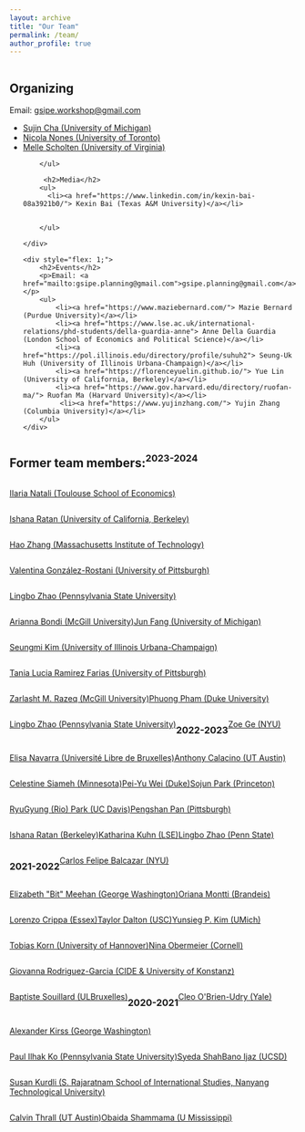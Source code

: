 ```yaml
---
layout: archive
title: "Our Team"
permalink: /team/
author_profile: true
---
```


<div style="display: flex; flex-wrap: wrap;">
    <div style="flex: 1; margin-right: 20px;">
        <h2>Organizing</h2>
        <p>Email: <a href="mailto:gsipe.workshop@gmail.com">gsipe.workshop@gmail.com</a></p>
        <ul>
            <li><a href="https://lsa.umich.edu/polisci/people/graduate-students/sujin-cha.html"> Sujin Cha (University of Michigan)</a></li>
            <li><a href="https://www.nicolanones.com/"> Nicola Nones (University of Toronto)</a></li>
            <li><a href="https://uva.theopenscholar.com/melle-scholten"> Melle Scholten (University of Virginia)</a></li>

        </ul>
        
         <h2>Media</h2>
        <ul>
          <li><a href="https://www.linkedin.com/in/kexin-bai-08a3921b0/"> Kexin Bai (Texas A&M University)</a></li>
           
            
        </ul>

    </div>

    <div style="flex: 1;">
        <h2>Events</h2>
        <p>Email: <a href="mailto:gsipe.planning@gmail.com">gsipe.planning@gmail.com</a></p>
        <ul>
            <li><a href="https://www.maziebernard.com/"> Mazie Bernard (Purdue University)</a></li>
            <li><a href="https://www.lse.ac.uk/international-relations/phd-students/della-guardia-anne"> Anne Della Guardia (London School of Economics and Political Science)</a></li>
            <li><a href="https://pol.illinois.edu/directory/profile/suhuh2"> Seung-Uk Huh (University of Illinois Urbana-Champaign)</a></li>
            <li><a href="https://florenceyuelin.github.io/"> Yue Lin (University of California, Berkeley)</a></li>
            <li><a href="https://www.gov.harvard.edu/directory/ruofan-ma/"> Ruofan Ma (Harvard University)</a></li>
             <li><a href="https://www.yujinzhang.com/"> Yujin Zhang (Columbia University)</a></li>
        </ul>
    </div>
</div>









<hr>
<hr>


## Former team members:

### 2023-2024
[IIaria Natali (Toulouse School of Economics)](https://sites.google.com/view/ilaria-natali/home)  

[Ishana Ratan (University of California, Berkeley)](https://ishanaratan.com/)  

[Hao Zhang (Massachusetts Institute of Technology)](https://www.haocharliezhang.com/)

[Valentina González-Rostani (University of Pittsburgh)](https://gonzalez-rostani.com/)

[Lingbo Zhao (Pennsylvania State University)](https://lingbozhao.github.io/)  

[Arianna Bondi (McGill University)](https://www.linkedin.com/in/arianna-bondi-375435161/?originalSubdomain=it)

[Jun Fang (University of Michigan)](https://lsa.umich.edu/polisci/people/graduate-students/junfang.html)

[Seungmi Kim (University of Illinois Urbana-Champaign)](https://pol.illinois.edu/directory/profile/seungmi2)

[Tania Lucia Ramirez Farias (University of Pittsburgh)](https://www.sociology.pitt.edu/people/ant-26)

[Zarlasht M. Razeq (McGill University)](https://www.sociology.pitt.edu/people/ant-26)

[Phuong Pham (Duke University)](https://scholars.duke.edu/person/phuong.pham)

[Lingbo Zhao (Pennsylvania State University)](https://lingbozhao.github.io/)


### 2022-2023

[Zoe Ge (NYU)](https://wp.nyu.edu/zoege/)

[Elisa Navarra (Université Libre de Bruxelles)](https://sites.google.com/view/elisanavarra)

[Anthony Calacino (UT Austin)](https://cola.utexas.edu/government/graduate/profile.php?id=ac72973)


[Celestine Siameh (Minnesota)](https://www.celestineogboh.com/)

[Pei-Yu Wei (Duke)](https://www.peiyuwei.com/)

[Sojun Park (Princeton)](https://sites.google.com/view/sojunp/home)

[RyuGyung (Rio) Park (UC Davis)](https://riopark.weebly.com/ )

[Pengshan Pan (Pittsburgh) ](https://www.cgm.pitt.edu/people/ant-25)

[Ishana Ratan (Berkeley)](https://enlab.berkeley.edu/lab-people/ishana-ratan/)

[Katharina Kuhn (LSE)](https://www.lse.ac.uk/international-relations/phd-students/kuhn-katharina)

[Lingbo Zhao (Penn State)](https://polisci.la.psu.edu/people/lkz5164/)


### 2021-2022

[Carlos Felipe Balcazar (NYU)](https://cfbalcazar.github.io/)

[Elizabeth "Bit" Meehan (George Washington)](https://elizabethbitmeehan.com/)

[Oriana Montti (Brandeis)](https://www.linkedin.com/in/orianamontti/)

[Lorenzo Crippa (Essex)](https://lorenzo-crippa.github.io)

[Taylor Dalton (USC)](https://taylorrdalton.com)

[Yunsieg P. Kim (UMich)](https:sites.lsa.umich.edu/yunsieg/)

[Tobias Korn (University of Hannover)](https://https://www.uni-goettingen.de/en/587541.html)

[Nina Obermeier (Cornell) ](https://ninaobermeier.com)

[Giovanna Rodriguez-Garcia (CIDE & University of Konstanz)](https://giovannarodriguezgarcia.academia.edu)

[Baptiste Souillard (ULBruxelles)](https://baptistesouillard.com)


### 2020-2021

[Cleo O'Brien-Udry (Yale)](https://cobrienudry.github.io/)

[Alexander Kirss (George Washington)](https://www.alexanderkirss.com/)

[Paul Ilhak Ko (Pennsylvania State University)](https://sites.google.com/view/paulko/home)

[Syeda ShahBano Ijaz (UCSD)](https://ssijaz.github.io)

[Susan Kurdli (S. Rajaratnam School of International Studies, Nanyang Technological University)](https://www.rsis.edu.sg/gpo/graduate-programmes/ph-d-programme/phd-student-profiles/)

[Calvin Thrall (UT Austin)](https://calvinthrall.github.io)

[Obaida Shammama (U Mississippi) ](https://https://politicalscience.olemiss.edu/current-ph-d-students/)
